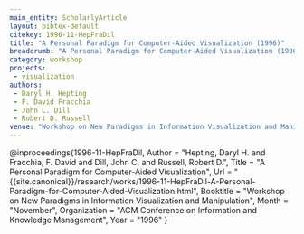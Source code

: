 ```yaml
---
main_entity: ScholarlyArticle
layout: bibtex-default
citekey: 1996-11-HepFraDil
title: "A Personal Paradigm for Computer-Aided Visualization (1996)"
breadcrumb: "A Personal Paradigm for Computer-Aided Visualization (1996)"
category: workshop
projects:
 - visualization
authors:
 - Daryl H. Hepting
 - F. David Fracchia
 - John C. Dill
 - Robert D. Russell
venue: "Workshop on New Paradigms in Information Visualization and Manipulation"
---
```

@inproceedings{1996-11-HepFraDil,
	Author =  "Hepting, Daryl H. and Fracchia, F. David and Dill, John C. and Russell, Robert D.",
	Title =  "A Personal Paradigm for Computer-Aided Visualization",
	Url = \"{{site.canonical}}/research/works/1996-11-HepFraDil-A-Personal-Paradigm-for-Computer-Aided-Visualization.html\",
	Booktitle =  "Workshop on New Paradigms in Information Visualization and Manipulation",
	Month =  "November",
	Organization =  "ACM Conference on Information and Knowledge Management",
	Year =  "1996"
}
